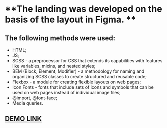 # **The landing was developed on the basis of the layout in Figma. **

## The following methods were used: 
  - HTML;
  - JS;
  - SCSS - a preprocessor for CSS that extends its capabilities with features like variables, mixins, and nested styles;
  - BEM (Block, Element, Modifier) - a methodology for naming and organizing SCSS classes to create structured and reusable code;
  - Flexbox - a module for creating flexible layouts on web pages;
  - Icon Fonts - fonts that include sets of icons and symbols that can be used on web pages instead of individual image files;
  - @import, @font-face;
  - Media queries.
  
 ## [DEMO LINK](https://nata-prog123.github.io/layout_dia1/)
